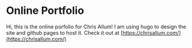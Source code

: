 # Online Portfolio

Hi, this is the online porfolio for Chris Allum! I am using hugo to design the site and github pages to host it. Check it out at [https://chrisallum.com/](https://chrisallum.com/)
